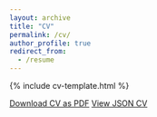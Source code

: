 ```yaml
---
layout: archive
title: "CV"
permalink: /cv/
author_profile: true
redirect_from:
  - /resume
---
```


{% include cv-template.html %}

<div class="cv-download-links">
  <a href="{{ base_path }}/files/cv.pdf" class="btn btn--primary">Download CV as PDF</a>
  <a href="{{ base_path }}/cv-json" class="btn btn--inverse">View JSON CV</a>
</div>
